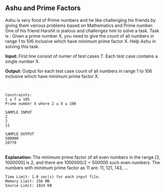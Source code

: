## Ashu and Prime Factors

Ashu is very fond of Prime numbers and he like challenging his friends by giving them various problems based on Mathematics and Prime number. One of his friend Harshit is jealous and challenges him to solve a task. Task is :
Given a prime number X, you need to give the count of all numbers in range 1 to 106 inclusive which have minimum prime factor X.
Help Ashu in solving this task.

<b>Input: </b>
First line consist of numer of test cases T.
Each test case contains a single number X.

<b>Output: </b>
Output for each test case count of all numbers in range 1 to 106 inclusive which have minimum prime factor X.

<br/>

```
Constraints:
1 ≤ T ≤ 105
Prime number X where 2 ≤ X ≤ 106
```

```
SAMPLE INPUT
2
2
11

SAMPLE OUTPUT
500000
20779
```

<br />
<b>Explanation: </b>
The minimum prime factor of all even numbers in the range [2, 1000000] is 2, and there are 1000000/2 = 500000 such even numbers.
The numbers with minimum prime factor as 11 are: 11, 121, 143, ...

```
Time Limit: 1.0 sec(s) for each input file.
Memory Limit: 256 MB
Source Limit: 1024 KB
```
